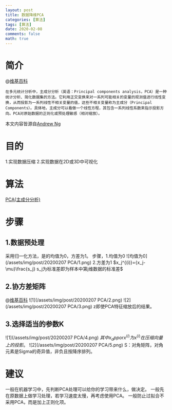 ```yaml
---
layout: post
title: 数据降维PCA
categories: [算法]
tags: [算法]
date: 2020-02-08
comments: false
math: true
---
```


# 简介

@[维基百科](https://zh.wikipedia.org/wiki/%E4%B8%BB%E6%88%90%E5%88%86%E5%88%86%E6%9E%90)
```
在多元统计分析中，主成分分析（英语：Principal components analysis，PCA）是一种统计分析、简化数据集的方法。它利用正交变换来对一系列可能相关的变量的观测值进行线性变换，从而投影为一系列线性不相关变量的值，这些不相关变量称为主成分（Principal Components）。具体地，主成分可以看做一个线性方程，其包含一系列线性系数来指示投影方向。PCA对原始数据的正则化或预处理敏感（相对缩放）。
```
本文内容皆源自[Andrew Ng](https://www.coursera.org/learn/machine-learning/home/welcome)

# 目的

1.实现数据压缩
2.实现数据在2D或3D中可视化

# 算法

[PCA(主成分分析)](https://zh.wikipedia.org/wiki/%E4%B8%BB%E6%88%90%E5%88%86%E5%88%86%E6%9E%90)

# 步骤

## 1.数据预处理

采用归一化方法，是的均值为0，方差为1。
步骤，1.均值为0
![均值为0](/assets/img/post/20200207 PCA/1.png)
2.方差为1
$x_j^{(i)}={x_j-\mu}\frac{s_j}   s_j为标准差即为样本中第j维数据的标准差$

## 2.协方差矩阵

@[维基百科](https://zh.wikipedia.org/wiki/%E5%8D%8F%E6%96%B9%E5%B7%AE%E7%9F%A9%E9%98%B5)
![1](/assets/img/post/20200207 PCA/2.png)
![2](/assets/img/post/20200207 PCA/3.png)
z即使PCA特征缩放后的结果。

## 3.选择适当的参数K
![1](/assets/img/post/20200207 PCA/4.png)
$其中x_apporx^{(i)}为x^{(i)}在压缩向量上的投影。$
![2](/assets/img/post/20200207 PCA/5.png)
S：对角矩阵，对角元素是Sigma的奇异值，非负且按降序排列。

# 建议

一般在机器学习中，先判断PCA处理可以给你的学习带来什么，做决定。
一般先在原数据上做学习处理，若学习速度太慢，再考虑使用PCA。
一般防止过拟合不采用PCA，而是加上正则化项。